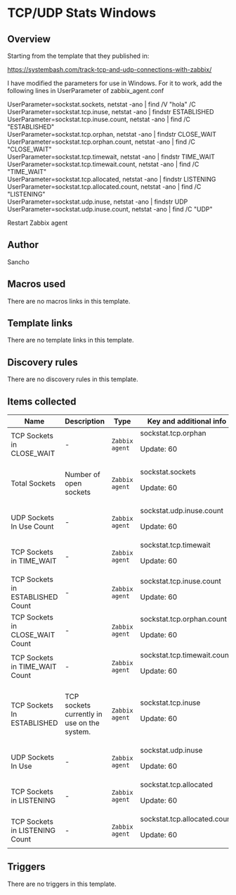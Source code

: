 # TCP/UDP Stats Windows

## Overview

Starting from the template that they published in:


<https://systembash.com/track-tcp-and-udp-connections-with-zabbix/>


I have modified the parameters for use in Windows. For it to work, add the following lines in UserParameter of zabbix\_agent.conf


UserParameter=sockstat.sockets, netstat -ano | find /V "hola" /C  
 UserParameter=sockstat.tcp.inuse, netstat -ano | findstr ESTABLISHED  
 UserParameter=sockstat.tcp.inuse.count, netstat -ano | find /C "ESTABLISHED"  
 UserParameter=sockstat.tcp.orphan, netstat -ano | findstr CLOSE\_WAIT  
 UserParameter=sockstat.tcp.orphan.count, netstat -ano | find /C "CLOSE\_WAIT"  
 UserParameter=sockstat.tcp.timewait, netstat -ano | findstr TIME\_WAIT   
 UserParameter=sockstat.tcp.timewait.count, netstat -ano | find /C "TIME\_WAIT"  
 UserParameter=sockstat.tcp.allocated, netstat -ano | findstr LISTENING  
 UserParameter=sockstat.tcp.allocated.count, netstat -ano | find /C "LISTENING"  
 UserParameter=sockstat.udp.inuse, netstat -ano | findstr UDP  
 UserParameter=sockstat.udp.inuse.count, netstat -ano | find /C "UDP" 


Restart Zabbix agent



## Author

Sancho

## Macros used

There are no macros links in this template.

## Template links

There are no template links in this template.

## Discovery rules

There are no discovery rules in this template.

## Items collected

|Name|Description|Type|Key and additional info|
|----|-----------|----|----|
|TCP Sockets in CLOSE_WAIT|<p>-</p>|`Zabbix agent`|sockstat.tcp.orphan<p>Update: 60</p>|
|Total Sockets|<p>Number of open sockets</p>|`Zabbix agent`|sockstat.sockets<p>Update: 60</p>|
|UDP Sockets In Use Count|<p>-</p>|`Zabbix agent`|sockstat.udp.inuse.count<p>Update: 60</p>|
|TCP Sockets in TIME_WAIT|<p>-</p>|`Zabbix agent`|sockstat.tcp.timewait<p>Update: 60</p>|
|TCP Sockets in ESTABLISHED Count|<p>-</p>|`Zabbix agent`|sockstat.tcp.inuse.count<p>Update: 60</p>|
|TCP Sockets in CLOSE_WAIT Count|<p>-</p>|`Zabbix agent`|sockstat.tcp.orphan.count<p>Update: 60</p>|
|TCP Sockets in TIME_WAIT Count|<p>-</p>|`Zabbix agent`|sockstat.tcp.timewait.count<p>Update: 60</p>|
|TCP Sockets In ESTABLISHED|<p>TCP sockets currently in use on the system.</p>|`Zabbix agent`|sockstat.tcp.inuse<p>Update: 60</p>|
|UDP Sockets In Use|<p>-</p>|`Zabbix agent`|sockstat.udp.inuse<p>Update: 60</p>|
|TCP Sockets in LISTENING|<p>-</p>|`Zabbix agent`|sockstat.tcp.allocated<p>Update: 60</p>|
|TCP Sockets in LISTENING Count|<p>-</p>|`Zabbix agent`|sockstat.tcp.allocated.count<p>Update: 60</p>|
## Triggers

There are no triggers in this template.

